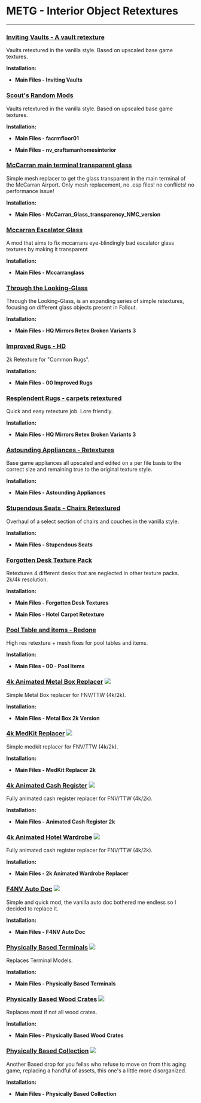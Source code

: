 # METG - Interior Object Retextures

---

### [Inviting Vaults - A vault retexture](https://www.nexusmods.com/newvegas/mods/80872)

Vaults retextured in the vanilla style. Based on upscaled base game textures.

**Installation:**

- **Main Files - Inviting Vaults**


### [Scout's Random Mods](https://www.nexusmods.com/newvegas/mods/80469)

Vaults retextured in the vanilla style. Based on upscaled base game textures.

**Installation:**

- **Main Files - facrmfloor01**

- **Main Files - nv_craftsmanhomesinterior**


### [McCarran main terminal transparent glass](https://www.nexusmods.com/newvegas/mods/69041)

Simple mesh replacer to get the glass transparent in the main terminal of the McCarran Airport. Only mesh replacement, no .esp files! no conflicts! no performance issue! 

**Installation:**

- **Main Files - McCarran_Glass_transparency_NMC_version**


### [Mccarran Escalator Glass](https://www.nexusmods.com/newvegas/mods/63284)

A mod that aims to fix mccarrans eye-blindingly bad escalator glass textures by making it transparent 

**Installation:**

- **Main Files - Mccarranglass**


### [Through the Looking-Glass](https://www.nexusmods.com/newvegas/mods/40620)

Through the Looking-Glass, is an expanding series of simple retextures, focusing on different glass objects present in Fallout. 

**Installation:**

- **Main Files - HQ Mirrors Retex Broken Variants 3**


### [Improved Rugs - HD](https://www.nexusmods.com/newvegas/mods/82507)

2k Retexture for "Common Rugs".

**Installation:**

- **Main Files - 00 Improved Rugs**


### [Resplendent Rugs - carpets retextured](https://www.nexusmods.com/newvegas/mods/79722)

Quick and easy retexture job. Lore friendly. 

**Installation:**

- **Main Files - HQ Mirrors Retex Broken Variants 3**


### [Astounding Appliances - Retextures](https://www.nexusmods.com/newvegas/mods/80953)

Base game appliances all upscaled and edited on a per file basis to the correct size and remaining true to the original texture style.

**Installation:**

- **Main Files - Astounding Appliances**


### [Stupendous Seats - Chairs Retextured](https://www.nexusmods.com/newvegas/mods/80478)

Overhaul of a select section of chairs and couches in the vanilla style. 

**Installation:**

- **Main Files - Stupendous Seats**


### [Forgotten Desk Texture Pack](https://www.nexusmods.com/newvegas/mods/75309)

Retextures 4 different desks that are neglected in other texture packs. 2k/4k resolution.

**Installation:**

- **Main Files - Forgotten Desk Textures**

- **Main Files - Hotel Carpet Retexture**


### [Pool Table and items - Redone](https://www.nexusmods.com/newvegas/mods/82577)

High res retexture + mesh fixes for pool tables and items. 

**Installation:**

- **Main Files - 00 - Pool Items**


### [4k Animated Metal Box Replacer](https://www.nexusmods.com/newvegas/mods/72598) ![](../static/img/Performance.png)

Simple Metal Box replacer for FNV/TTW (4k/2k).

**Installation:**

- **Main Files - Metal Box 2k Version**


### [4k MedKit Replacer](https://www.nexusmods.com/newvegas/mods/72566) ![](../static/img/Performance.png)

Simple medkit replacer for FNV/TTW (4k/2k).

**Installation:**

- **Main Files - MedKit Replacer 2k**


### [4k Animated Cash Register](https://www.nexusmods.com/newvegas/mods/72613) ![](../static/img/Performance.png)

Fully animated cash register replacer for FNV/TTW (4k/2k).

**Installation:**

- **Main Files - Animated Cash Register 2k**


### [4k Animated Hotel Wardrobe](https://www.nexusmods.com/newvegas/mods/72611) ![](../static/img/Performance.png)

Fully animated cash register replacer for FNV/TTW (4k/2k).

**Installation:**

- **Main Files - 2k Animated Wardrobe Replacer**


### [F4NV Auto Doc](https://www.nexusmods.com/newvegas/mods/71332) ![](../static/img/Performance.png)

Simple and quick mod, the vanilla auto doc bothered me endless so I decided to replace it.  

**Installation:**

- **Main Files - F4NV Auto Doc**


### [Physically Based Terminals](https://www.nexusmods.com/newvegas/mods/84386) ![](../static/img/Performance.png)

Replaces Terminal Models.

**Installation:**

- **Main Files - Physically Based Terminals**


### [Physically Based Wood Crates](https://www.nexusmods.com/newvegas/mods/76089) ![](../static/img/Performance.png)

Replaces most if not all wood crates.

**Installation:**

- **Main Files - Physically Based Wood Crates**


### [Physically Based Collection](https://www.nexusmods.com/newvegas/mods/77524) ![](../static/img/Performance.png)

Another Based drop for you fellas who refuse to move on from this aging game, replacing a handful of assets, this one's a little more disorganized. 

**Installation:**

- **Main Files - Physically Based Collection**